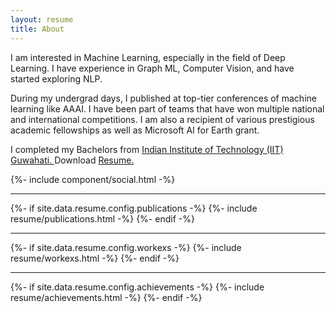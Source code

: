 ```yaml
---
layout: resume
title: About
---
```


<!-- Bio -->
I am interested in Machine Learning, especially in the field of Deep Learning. I have experience in Graph ML, Computer Vision, and have started exploring NLP.

During my undergrad days, I published at top-tier conferences of machine learning like AAAI. I have been part of teams that have won multiple national and international competitions. I am also a recipient of various prestigious academic fellowships as well as Microsoft AI for Earth grant. 

I completed my Bachelors from <a href="https://www.iitg.ac.in/"><span class="highlight"> Indian Institute of Technology (IIT) Guwahati. </span></a> Download <a href="https://drive.google.com/file/d/1HSDI4UDIxaVdJWPgYLgBoui_no298DgO/view?usp=sharing"><span class="highlight"> Resume. </span></a>

{%- include component/social.html -%}

<hr class="hr-divider">

<!-- Publications -->
{%- if site.data.resume.config.publications -%}
{%- include resume/publications.html -%}
{%- endif -%}

<hr class="hr-divider">

<!-- Work Experience -->
{%- if site.data.resume.config.workexs -%}
{%- include resume/workexs.html -%}
{%- endif -%}

<hr class="hr-divider">

<!-- Achievements -->
{%- if site.data.resume.config.achievements -%}
{%- include resume/achievements.html -%}
{%- endif -%}

<!-- CSS -->
<link rel="stylesheet" href="{{ "/assets/css/resume/resume.css" | relative_url }}">
